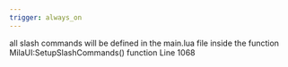```yaml
---
trigger: always_on
---
```


all slash commands will be defined in the main.lua file inside the function MilaUI:SetupSlashCommands() function
Line 1068